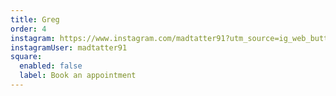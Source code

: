 ```yaml
---
title: Greg
order: 4
instagram: https://www.instagram.com/madtatter91?utm_source=ig_web_button_share_sheet&igsh=ZDNlZDc0MzIxNw==
instagramUser: madtatter91
square:
  enabled: false
  label: Book an appointment
---
```

